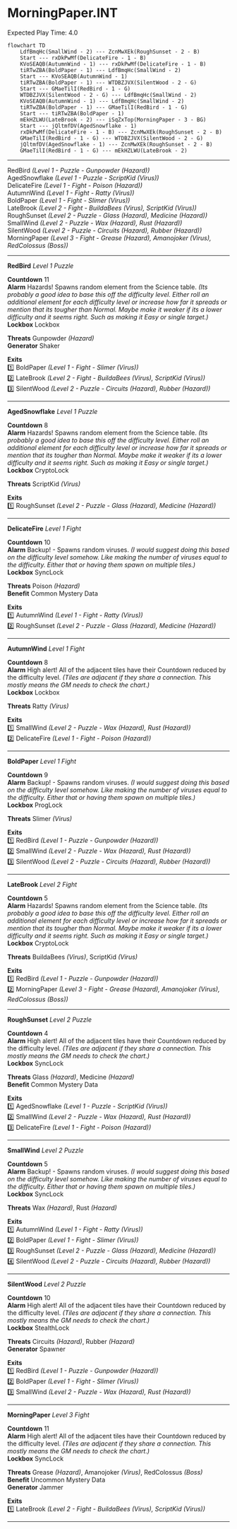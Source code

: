 # MorningPaper.INT  
Expected Play Time: 4.0  
  
```mermaid  
flowchart TD  
	LdfBmqHc(SmallWind - 2) --- ZcnMwXEk(RoughSunset - 2 - B)  
	Start --- rxDkPwMf(DelicateFire - 1 - B)  
	KVoSEAQB(AutumnWind - 1) --- rxDkPwMf(DelicateFire - 1 - B)  
	tiRTwZBA(BoldPaper - 1) --- LdfBmqHc(SmallWind - 2)  
	Start --- KVoSEAQB(AutumnWind - 1)  
	tiRTwZBA(BoldPaper - 1) --- WTDBZJVX(SilentWood - 2 - G)  
	Start --- GMaeTilI(RedBird - 1 - G)  
	WTDBZJVX(SilentWood - 2 - G) --- LdfBmqHc(SmallWind - 2)  
	KVoSEAQB(AutumnWind - 1) --- LdfBmqHc(SmallWind - 2)  
	tiRTwZBA(BoldPaper - 1) --- GMaeTilI(RedBird - 1 - G)  
	Start --- tiRTwZBA(BoldPaper - 1)  
	mEkHZLWU(LateBrook - 2) --- iSqZxTop(MorningPaper - 3 - BG)  
	Start --- jQltmfDV(AgedSnowflake - 1)  
	rxDkPwMf(DelicateFire - 1 - B) --- ZcnMwXEk(RoughSunset - 2 - B)  
	GMaeTilI(RedBird - 1 - G) --- WTDBZJVX(SilentWood - 2 - G)  
	jQltmfDV(AgedSnowflake - 1) --- ZcnMwXEk(RoughSunset - 2 - B)  
	GMaeTilI(RedBird - 1 - G) --- mEkHZLWU(LateBrook - 2)  
```  
  
---  
  
RedBird *(Level 1 - Puzzle - Gunpowder *(Hazard)*)*  
AgedSnowflake *(Level 1 - Puzzle - ScriptKid *(Virus)*)*  
DelicateFire *(Level 1 - Fight - Poison *(Hazard)*)*  
AutumnWind *(Level 1 - Fight - Ratty *(Virus)*)*  
BoldPaper *(Level 1 - Fight - Slimer *(Virus)*)*  
LateBrook *(Level 2 - Fight - BuildaBees *(Virus)*, ScriptKid *(Virus)*)*  
RoughSunset *(Level 2 - Puzzle - Glass *(Hazard)*, Medicine *(Hazard)*)*  
SmallWind *(Level 2 - Puzzle - Wax *(Hazard)*, Rust *(Hazard)*)*  
SilentWood *(Level 2 - Puzzle - Circuits *(Hazard)*, Rubber *(Hazard)*)*  
MorningPaper *(Level 3 - Fight - Grease *(Hazard)*, Amanojoker *(Virus)*, RedColossus *(Boss)*)*  
  
---  
  
**RedBird** *Level 1 Puzzle*  
  
**Countdown** 11  
**Alarm** Hazards! Spawns random element from the Science table. *(Its probably a good idea to base this off the difficulty level. Either roll an additional element for each difficulty level or increase how far it spreads or mention that its tougher than Normal. Maybe make it weaker if its a lower difficulty and it seems right. Such as making it Easy or single target.)*  
**Lockbox** Lockbox  
  
**Threats** Gunpowder *(Hazard)*  
**Generator** Shaker  
  
**Exits**  
:one: BoldPaper *(Level 1 - Fight - Slimer *(Virus)*)*  
:two: LateBrook *(Level 2 - Fight - BuildaBees *(Virus)*, ScriptKid *(Virus)*)*  
:three: SilentWood *(Level 2 - Puzzle - Circuits *(Hazard)*, Rubber *(Hazard)*)*  
  
---  
  
**AgedSnowflake** *Level 1 Puzzle*  
  
**Countdown** 8  
**Alarm** Hazards! Spawns random element from the Science table. *(Its probably a good idea to base this off the difficulty level. Either roll an additional element for each difficulty level or increase how far it spreads or mention that its tougher than Normal. Maybe make it weaker if its a lower difficulty and it seems right. Such as making it Easy or single target.)*  
**Lockbox** CryptoLock  
  
**Threats** ScriptKid *(Virus)*  
  
**Exits**  
:one: RoughSunset *(Level 2 - Puzzle - Glass *(Hazard)*, Medicine *(Hazard)*)*  
  
---  
  
**DelicateFire** *Level 1 Fight*  
  
**Countdown** 10  
**Alarm** Backup! - Spawns random viruses. *(I would suggest doing this based on the difficulty level somehow. Like making the number of viruses equal to the difficulty. Either that or having them spawn on multiple tiles.)*  
**Lockbox** SyncLock  
  
**Threats** Poison *(Hazard)*  
**Benefit** Common Mystery Data  
  
**Exits**  
:one: AutumnWind *(Level 1 - Fight - Ratty *(Virus)*)*  
:two: RoughSunset *(Level 2 - Puzzle - Glass *(Hazard)*, Medicine *(Hazard)*)*  
  
---  
  
**AutumnWind** *Level 1 Fight*  
  
**Countdown** 8  
**Alarm** High alert! All of the adjacent tiles have their Countdown reduced by the difficulty level. *(Tiles are adjacent if they share a connection. This mostly means the GM needs to check the chart.)*  
**Lockbox** Lockbox  
  
**Threats** Ratty *(Virus)*  
  
**Exits**  
:one: SmallWind *(Level 2 - Puzzle - Wax *(Hazard)*, Rust *(Hazard)*)*  
:two: DelicateFire *(Level 1 - Fight - Poison *(Hazard)*)*  
  
---  
  
**BoldPaper** *Level 1 Fight*  
  
**Countdown** 9  
**Alarm** Backup! - Spawns random viruses. *(I would suggest doing this based on the difficulty level somehow. Like making the number of viruses equal to the difficulty. Either that or having them spawn on multiple tiles.)*  
**Lockbox** ProgLock  
  
**Threats** Slimer *(Virus)*  
  
**Exits**  
:one: RedBird *(Level 1 - Puzzle - Gunpowder *(Hazard)*)*  
:two: SmallWind *(Level 2 - Puzzle - Wax *(Hazard)*, Rust *(Hazard)*)*  
:three: SilentWood *(Level 2 - Puzzle - Circuits *(Hazard)*, Rubber *(Hazard)*)*  
  
---  
  
**LateBrook** *Level 2 Fight*  
  
**Countdown** 5  
**Alarm** Hazards! Spawns random element from the Science table. *(Its probably a good idea to base this off the difficulty level. Either roll an additional element for each difficulty level or increase how far it spreads or mention that its tougher than Normal. Maybe make it weaker if its a lower difficulty and it seems right. Such as making it Easy or single target.)*  
**Lockbox** CryptoLock  
  
**Threats** BuildaBees *(Virus)*, ScriptKid *(Virus)*  
  
**Exits**  
:one: RedBird *(Level 1 - Puzzle - Gunpowder *(Hazard)*)*  
:two: MorningPaper *(Level 3 - Fight - Grease *(Hazard)*, Amanojoker *(Virus)*, RedColossus *(Boss)*)*  
  
---  
  
**RoughSunset** *Level 2 Puzzle*  
  
**Countdown** 4  
**Alarm** High alert! All of the adjacent tiles have their Countdown reduced by the difficulty level. *(Tiles are adjacent if they share a connection. This mostly means the GM needs to check the chart.)*  
**Lockbox** SyncLock  
  
**Threats** Glass *(Hazard)*, Medicine *(Hazard)*  
**Benefit** Common Mystery Data  
  
**Exits**  
:one: AgedSnowflake *(Level 1 - Puzzle - ScriptKid *(Virus)*)*  
:two: SmallWind *(Level 2 - Puzzle - Wax *(Hazard)*, Rust *(Hazard)*)*  
:three: DelicateFire *(Level 1 - Fight - Poison *(Hazard)*)*  
  
---  
  
**SmallWind** *Level 2 Puzzle*  
  
**Countdown** 5  
**Alarm** Backup! - Spawns random viruses. *(I would suggest doing this based on the difficulty level somehow. Like making the number of viruses equal to the difficulty. Either that or having them spawn on multiple tiles.)*  
**Lockbox** SyncLock  
  
**Threats** Wax *(Hazard)*, Rust *(Hazard)*  
  
**Exits**  
:one: AutumnWind *(Level 1 - Fight - Ratty *(Virus)*)*  
:two: BoldPaper *(Level 1 - Fight - Slimer *(Virus)*)*  
:three: RoughSunset *(Level 2 - Puzzle - Glass *(Hazard)*, Medicine *(Hazard)*)*  
:four: SilentWood *(Level 2 - Puzzle - Circuits *(Hazard)*, Rubber *(Hazard)*)*  
  
---  
  
**SilentWood** *Level 2 Puzzle*  
  
**Countdown** 10  
**Alarm** High alert! All of the adjacent tiles have their Countdown reduced by the difficulty level. *(Tiles are adjacent if they share a connection. This mostly means the GM needs to check the chart.)*  
**Lockbox** StealthLock  
  
**Threats** Circuits *(Hazard)*, Rubber *(Hazard)*  
**Generator** Spawner  
  
**Exits**  
:one: RedBird *(Level 1 - Puzzle - Gunpowder *(Hazard)*)*  
:two: BoldPaper *(Level 1 - Fight - Slimer *(Virus)*)*  
:three: SmallWind *(Level 2 - Puzzle - Wax *(Hazard)*, Rust *(Hazard)*)*  
  
---  
  
**MorningPaper** *Level 3 Fight*  
  
**Countdown** 11  
**Alarm** High alert! All of the adjacent tiles have their Countdown reduced by the difficulty level. *(Tiles are adjacent if they share a connection. This mostly means the GM needs to check the chart.)*  
**Lockbox** SyncLock  
  
**Threats** Grease *(Hazard)*, Amanojoker *(Virus)*, RedColossus *(Boss)*  
**Benefit** Uncommon Mystery Data  
**Generator** Jammer  
  
**Exits**  
:one: LateBrook *(Level 2 - Fight - BuildaBees *(Virus)*, ScriptKid *(Virus)*)*  
  
---  

